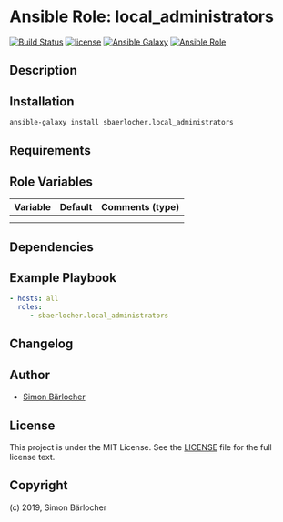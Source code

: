 # Ansible Role: local_administrators

[![Build Status](https://img.shields.io/travis/sbaerlocher/ansible.local_administrators.svg?branch=master&style=popout-square)](https://travis-ci.org/sbaerlocher/ansible.local_administrators) [![license](https://img.shields.io/github/license/mashape/apistatus.svg?style=popout-square)](https://sbaerlo.ch/licence) [![Ansible Galaxy](http://img.shields.io/badge/ansible--galaxy-local_administrators-blue.svg?style=popout-square)](https://galaxy.ansible.com/sbaerlocher/local_administrators) [![Ansible Role](https://img.shields.io/ansible/role/d/id.svg?style=popout-square)](https://galaxy.ansible.com/sbaerlocher/local_administrators)

## Description

## Installation

```bash
ansible-galaxy install sbaerlocher.local_administrators
```

## Requirements

## Role Variables

| Variable             | Default     | Comments (type)                                   |
| :---                 | :---        | :---                                              |
| | | |
| | | |

## Dependencies

## Example Playbook

```yml
- hosts: all
  roles:
     - sbaerlocher.local_administrators
```

## Changelog

## Author

* [Simon Bärlocher](https://sbaerlocher.ch)

## License

This project is under the MIT License. See the [LICENSE](https://sbaerlo.ch/licence) file for the full license text.

## Copyright

(c) 2019, Simon Bärlocher
